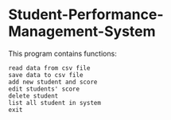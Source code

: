 # Student-Performance-Management-System

This program contains functions:

    read data from csv file
    save data to csv file
    add new student and score
    edit students' score
    delete student
    list all student in system
    exit
